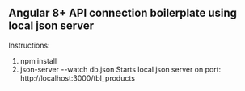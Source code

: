 ## Angular 8+ API connection boilerplate using local json server

Instructions:

1. npm install
2. json-server --watch db.json Starts local json server on port: http://localhost:3000/tbl_products 

